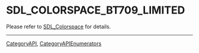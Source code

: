 # SDL_COLORSPACE_BT709_LIMITED

Please refer to [SDL_Colorspace](SDL_Colorspace) for details.

----
[CategoryAPI](CategoryAPI), [CategoryAPIEnumerators](CategoryAPIEnumerators)

